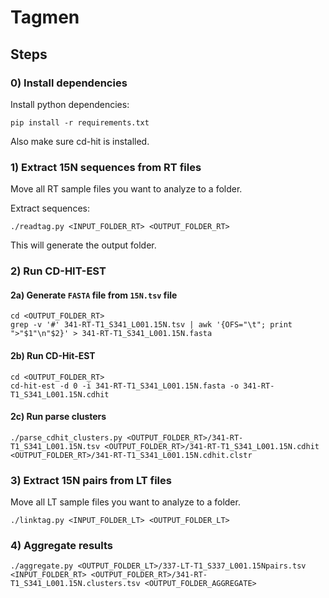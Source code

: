 # Tagmen
## Steps
### 0) Install dependencies
Install python dependencies:
```shell script
pip install -r requirements.txt
```
Also make sure cd-hit is installed.

### 1) Extract 15N sequences from RT files
Move all RT sample files you want to analyze to a folder.

Extract sequences:
```shell script
./readtag.py <INPUT_FOLDER_RT> <OUTPUT_FOLDER_RT>
```

This will generate the output folder.
### 2) Run CD-HIT-EST
#### 2a) Generate `FASTA` file from `15N.tsv` file
```shell script
cd <OUTPUT_FOLDER_RT>
grep -v '#' 341-RT-T1_S341_L001.15N.tsv | awk '{OFS="\t"; print ">"$1"\n"$2}' > 341-RT-T1_S341_L001.15N.fasta
```

#### 2b) Run CD-Hit-EST
```shell script
cd <OUTPUT_FOLDER_RT>
cd-hit-est -d 0 -i 341-RT-T1_S341_L001.15N.fasta -o 341-RT-T1_S341_L001.15N.cdhit
```

#### 2c) Run parse clusters 
```shell script
./parse_cdhit_clusters.py <OUTPUT_FOLDER_RT>/341-RT-T1_S341_L001.15N.tsv <OUTPUT_FOLDER_RT>/341-RT-T1_S341_L001.15N.cdhit <OUTPUT_FOLDER_RT>/341-RT-T1_S341_L001.15N.cdhit.clstr
```

### 3) Extract 15N pairs from LT files
Move all LT sample files you want to analyze to a folder.

```shell script
./linktag.py <INPUT_FOLDER_LT> <OUTPUT_FOLDER_LT>
```

### 4) Aggregate results
```shell script
./aggregate.py <OUTPUT_FOLDER_LT>/337-LT-T1_S337_L001.15Npairs.tsv <INPUT_FOLDER_RT> <OUTPUT_FOLDER_RT>/341-RT-T1_S341_L001.15N.clusters.tsv <OUTPUT_FOLDER_AGGREGATE>
```
